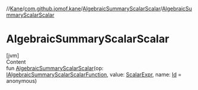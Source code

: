 //[Kane](../../index.md)/[com.github.jomof.kane](../index.md)/[AlgebraicSummaryScalarScalar](index.md)/[AlgebraicSummaryScalarScalar](-algebraic-summary-scalar-scalar.md)



# AlgebraicSummaryScalarScalar  
[jvm]  
Content  
fun [AlgebraicSummaryScalarScalar](-algebraic-summary-scalar-scalar.md)(op: [IAlgebraicSummaryScalarScalarFunction](../-i-algebraic-summary-scalar-scalar-function/index.md), value: [ScalarExpr](../-scalar-expr/index.md), name: [Id](../../com.github.jomof.kane.impl/index.md#%5Bcom.github.jomof.kane.impl%2FId%2F%2F%2FPointingToDeclaration%2F%5D%2FClasslikes%2F-1631018524) = anonymous)  



